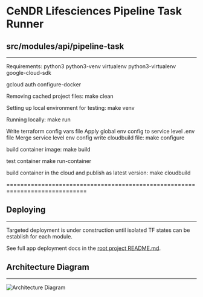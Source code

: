 # CeNDR Lifesciences Pipeline Task Runner

## src/modules/api/pipeline-task
-------------------------------------------------------------------
Requirements:
python3
python3-venv
virtualenv
python3-virtualenv
google-cloud-sdk

gcloud auth configure-docker

Removing cached project files:
make clean

Setting up local environment for testing:
make venv

Running locally:
make run

Write terraform config vars file
Apply global env config to service level .env file
Merge service level env config
write cloudbuild file:
make configure

build container image:
make build

test container
make run-container

build container in the cloud and publish as latest version:
make cloudbuild

=============================================================================
## Deploying
-------------------------------------------------------------------
Targeted deployment is under construction until isolated TF states can be establish for each module.

See full app deployment docs in the [root project README.md](../../../../README.md#deployment).

<!-- Pre-requisites: 
Ensure that you are logged in to the GCLOUD GCP project in the CLI, or using a devops service account.

Open a terminal at the root of the project:
1. Set ENV and GOOGLE_APPLICATION_CREDENTIALS environment variables:
    ```bash
    export ENV={ENV_TO_DEPLOY}
    export GOOGLE_APPLICATION_CREDENTIALS={PATH_TO_GCP_CREDENTIALS}
    ```
2. Increment the versions for the module:
    * Update the `version` property for the site in the `/env/{env}/global.env` .
    * Update `version` in the file `src/modules/api/pipeline-task/module.env`. 

3. Move to the module folder and configure the module for deployment:
    ```bash
    cd src/modules/api/pipeline-task
    make configure
    ```
    * The module root folder should now contain a *.env* file
    * The module root folder SHOULD NOT contain a *venv* folder

4. Publish the module to GCR:
    ```bash
    make publish
    ```
    * When the command completes, check the [GCR](https://console.cloud.google.com/gcr/images/caendr/global/caendr-api-pipeline-task?authuser=1&project=caendr) and confirm your image with the proper version tag is appearing

5. Deploy in Terraform shell:
    * Pull down existing terraform state
    ```bash
    make cloud-resource-init
    ```
    * Open a terraform-shell
    ```bash
    make terraform-shell
    ```
    * Create a plan targeting the module and apply the plan
    ```bash
    terraform plan -target module.api_pipeline_task -out tf_plan && terraform apply tf_plan
    ``` -->

## Architecture Diagram
-------------------------------------------------------------------
![Architecture Diagram](pipeline_task_execution.png)
